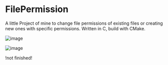 # FilePermission

A little Project of mine to change file permissions of existing files or creating new ones with specific permissions.
Written in C, build with CMake.

![image](https://github.com/Sveppg/FilePermission/assets/54738234/567f3eaf-d0dc-47f2-a99c-178e55abb4f6)

![image](https://github.com/Sveppg/FilePermission/assets/54738234/1cf0e82a-c08c-4f38-b8a1-6ba54721b2bb)

!not finished!
